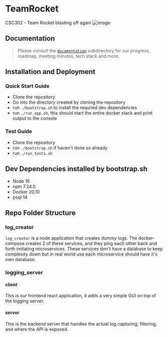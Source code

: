 # TeamRocket
CSC302  - Team Rocket blasting off again
![image](https://user-images.githubusercontent.com/40362692/135701979-579eb7e4-42a8-437e-b537-37a8623d9a5f.png)

## Documentation
> Please consult the [`documentation`](/documentation) subdirectory for our progress, roadmap, meeting minutes, tech stack and more.

## Installation and Deployment
### Quick Start Guide
- Clone the repository
- Go into the directory created by cloning the repository
- run `./bootstrap.sh` to install the required dev dependencies
- run `./run_app.sh`, this should start the entire docker stack and print output to the console

### Test Guide 
- Clone the repository
- run `./bootstrap.sh` if haven't done so already
- run `./run_tests.sh`

## Dev Dependencies installed by bootstrap.sh
* Node 16
* npm 7.24.0
* Docker 20.10
* psql 14


## Repo Folder Structure

### log_creator
`log_creator` is a node application that creates dummy logs.
The docker-compose creates 2 of these services, and they ping each other back and forth imitating microservices.
These services don't have a database to keep complexity down but in real world use each microservice should have it's own database.

### logging_server

#### client
This is our frontend react application, it adds a very simple GUI on top of the logging server.


#### server
This is the backend server that handles the actual log capturing, filtering, and where the API is exposed.
